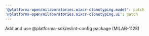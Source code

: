 ```yaml
---
'@platforma-open/milaboratories.mixcr-clonotyping.model': patch
'@platforma-open/milaboratories.mixcr-clonotyping.ui': patch
---
```


Add and use @platforma-sdk/eslint-config package (MILAB-1128)
